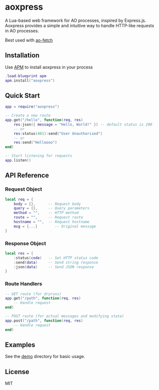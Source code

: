 # aoxpress

A Lua-based web framework for AO processes, inspired by Express.js. Aoxpress provides a simple and intuitive way to handle HTTP-like requests in AO processes.

Best used with [ao-fetch](https://github.com/ankushKun/aoxpress/blob/main/ao-fetch/README.md)

## Installation

Use [APM](https://apm.betteridea.dev) to install aoxpress in your process

```lua
.load-blueprint apm
apm.install("aoxpress")
```

## Quick Start

```lua
app = require("aoxpress")

-- Create a new route
app.get("/hello", function(req, res)
    res:json({ message = "Hello, World!" }) -- default status is 200
    -- or
    res:status(401):send("User Unauthorised")
    -- or
    res:send("Helloooo")
end)

-- Start listening for requests
app.listen()
```

## API Reference

### Request Object

```lua
local req = {
    body = {},      -- Request body
    query = {},     -- Query parameters
    method = "",    -- HTTP method
    route = "",     -- Request route
    hostname = "",  -- Request hostname
    msg = {...}        -- Original message
}
```

### Response Object

```lua
local res = {
    :status(code)   -- Set HTTP status code
    :send(data)     -- Send string response
    :json(data)     -- Send JSON response
}
```

### Route Handlers

```lua
-- GET route (for dryruns)
app.get("/path", function(req, res)
    -- Handle request
end)

-- POST route (for actual messages and modifying state)
app.post("/path", function(req, res)
    -- Handle request
end)
```

## Examples

See the [demo](https://github.com/ankushKun/aoxpress/tree/main/demo) directory for basic usage.

## License

MIT